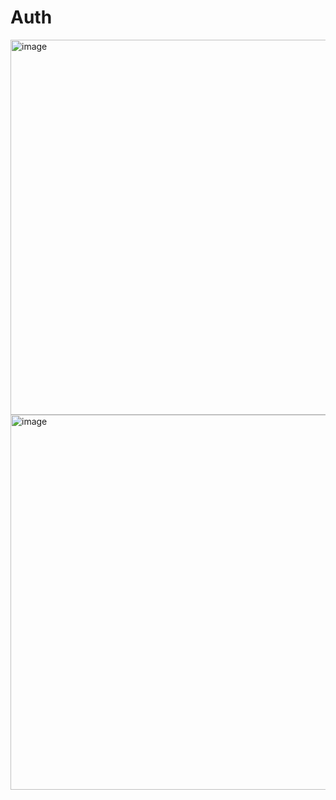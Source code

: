 # Auth

<img width="600" alt="image" src="https://github.com/dami0806/spring-auth/assets/85047035/ab88adfe-6898-4d34-90f2-c8e5202af13e">

<img width="600" alt="image" src="https://github.com/dami0806/spring-auth/assets/85047035/239784f5-0963-426d-8b49-ec0ff7825871">
